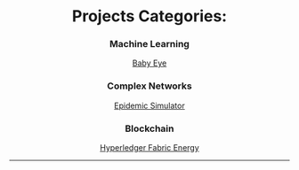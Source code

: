   <h1 align="center">    
    Projects Categories:
  </h1>
  <div align="center">
  <h3>Machine Learning</h3>
      <p><a href="babyeye.html">Baby Eye</a></p>      
  <h3>Complex Networks</h3>
      <p><a href="epidemic-simulator.html">Epidemic Simulator</a></p>
  <h3>Blockchain</h3>
      <p><a href="hyperledger.html">Hyperledger Fabric Energy</a></p>
   <!--h3>Raspberry & Domotic</h3-->
  

* * * 

